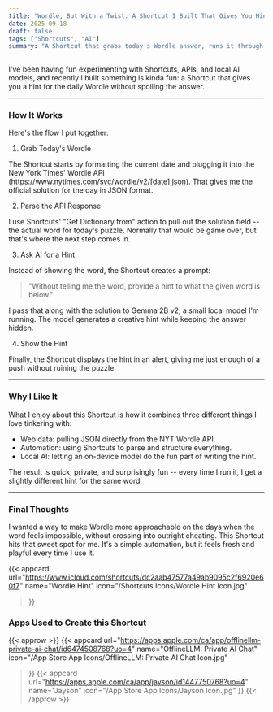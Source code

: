```yaml
---
title: "Wordle, But With a Twist: A Shortcut I Built That Gives You Hints"
date: 2025-09-18
draft: false
tags: ["Shortcuts", "AI"]
summary: "A Shortcut that grabs today's Wordle answer, runs it through a local AI, and gives you a playful hint instead of a spoiler."
---
```


I've been having fun experimenting with Shortcuts, APIs, and local AI models, and recently I built something is kinda fun: a Shortcut that gives you a hint for the daily Wordle without spoiling the answer.

____

### How It Works

Here's the flow I put together:

1. Grab Today's Wordle

The Shortcut starts by formatting the current date and plugging it into the New York Times' Wordle API (https://www.nytimes.com/svc/wordle/v2/[date].json). That gives me the official solution for the day in JSON format.

2. Parse the API Response

I use Shortcuts' "Get Dictionary from" action to pull out the solution field -- the actual word for today's puzzle. Normally that would be game over, but that's where the next step comes in.

3. Ask AI for a Hint

Instead of showing the word, the Shortcut creates a prompt:

> "Without telling me the word, provide a hint to what the given word is below."

I pass that along with the solution to Gemma 2B v2, a small local model I'm running. The model generates a creative hint while keeping the answer hidden.

4. Show the Hint

Finally, the Shortcut displays the hint in an alert, giving me just enough of a push without ruining the puzzle.

____

### Why I Like It

What I enjoy about this Shortcut is how it combines three different things I love tinkering with:

- Web data: pulling JSON directly from the NYT Wordle API.
- Automation: using Shortcuts to parse and structure everything.
- Local AI: letting an on-device model do the fun part of writing the hint.

The result is quick, private, and surprisingly fun -- every time I run it, I get a slightly different hint for the same word.

____

### Final Thoughts

I wanted a way to make Wordle more approachable on the days when the word feels impossible, without crossing into outright cheating. This Shortcut hits that sweet spot for me. It's a simple automation, but it feels fresh and playful every time I use it.


{{< appcard 
    url="https://www.icloud.com/shortcuts/dc2aab47577a49ab9095c2f6920e60f7" 
    name="Wordle Hint" 
    icon="/Shortcuts Icons/Wordle Hint Icon.jpg" 
>}}

### Apps Used to Create this Shortcut

{{< approw >}}
{{< appcard 
    url="https://apps.apple.com/ca/app/offlinellm-private-ai-chat/id6474508768?uo=4" 
    name="OfflineLLM: Private AI Chat" 
    icon="/App Store App Icons/OfflineLLM: Private AI Chat Icon.jpg" 
>}}
{{< appcard 
    url="https://apps.apple.com/ca/app/jayson/id1447750768?uo=4" 
    name="Jayson" 
    icon="/App Store App Icons/Jayson Icon.jpg" 
>}}
{{< /approw >}}